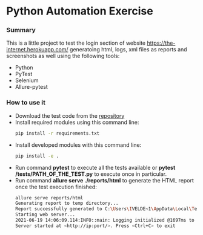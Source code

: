 # Python Automation Exercise

### Summary
This is a little project to test the login section of website https://the-internet.herokuapp.com/ generatoing html, logs, xml files as reports and screenshots as well using the following tools:
* Python
* PyTest
* Selenium
* Allure-pytest

### How to use it
* Download the test code from the [repository](https://github.com/nashoshinoda/python_automation_exercise) 
* Install required modules using this command line:
    ```sh
    pip install -r requirements.txt
    ```
* Install developed modules with this command line:
    ```sh
    pip install -e .
    ```
* Run command **pytest** to execute all the tests available or **pytest /tests/PATH_OF_THE_TEST.py** to execute once in particular.
* Run command **allure serve ./reports/html** to generate the HTML report once the test execution finished:
    ```sh
    allure serve reports/html
    Generating report to temp directory...
    Report successfully generated to C:\Users\IVELDE~1\AppData\Local\Temp\16445734970921447855\allure-report
    Starting web server...
    2021-06-19 14:06:09.114:INFO::main: Logging initialized @1697ms to org.eclipse.jetty.util.log.StdErrLog
    Server started at <http://ip:port/>. Press <Ctrl+C> to exit
    ```
